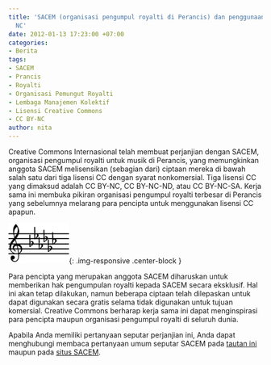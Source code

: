 ```yaml
---
title: 'SACEM (organisasi pengumpul royalti di Perancis) dan penggunaan #lisensiCC
  NC'
date: 2012-01-13 17:23:00 +07:00
categories:
- Berita
tags:
- SACEM
- Prancis
- Royalti
- Organisasi Pemungut Royalti
- Lembaga Manajemen Kolektif
- Lisensi Creative Commons
- CC BY-NC
author: nita
---
```


Creative Commons Internasional telah membuat perjanjian dengan SACEM, organisasi pengumpul royalti untuk musik di Perancis, yang memungkinkan anggota SACEM melisensikan (sebagian dari) ciptaan mereka di bawah salah satu dari tiga lisensi CC dengan syarat nonkomersial. Tiga lisensi CC yang dimaksud adalah CC BY-NC, CC BY-NC-ND, atau CC BY-NC-SA. Kerja sama ini membuka pikiran organisasi pengumpul royalti terbesar di Perancis yang sebelumnya melarang para pencipta untuk menggunakan lisensi CC apapun.

![120px-G-flat_Major_key_signature.png](/uploads/120px-G-flat_Major_key_signature.png){: .img-responsive .center-block }

Para pencipta yang merupakan anggota SACEM diharuskan untuk memberikan hak pengumpulan royalti kepada SACEM secara eksklusif. Hal ini akan tetap dilakukan, namun beberapa ciptaan telah dilepaskan untuk dapat digunakan secara gratis selama tidak digunakan untuk tujuan komersial. Creative Commons berharap kerja sama ini dapat menginspirasi para pencipta maupun organisasi pengumpul royalti di seluruh dunia.

Apabila Anda memiliki pertanyaan seputar perjanjian ini, Anda dapat menghubungi membaca pertanyaan umum seputar SACEM pada [tautan ini](http://wiki.creativecommons.org/SACEM-FAQ) maupun pada [situs SACEM](http://www.sacem.fr/cms/home/la-sacem/derniers-communiques-2011/sacem-creative-commons-signent-accord-diffusion-oeuvres).

